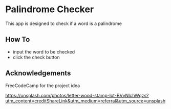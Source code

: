 # Palindrome Checker
This app is designed to check if a word is a palindrome

## How To
- input the word to be checked
- click the check button

## Acknowledgements

  FreeCodeCamp for the project idea

  https://unsplash.com/photos/letter-wood-stamp-lot-BVyNlchWqzs?utm_content=creditShareLink&utm_medium=referral&utm_source=unsplash
  